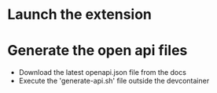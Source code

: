 # Launch the extension

# Generate the open api files

- Download the latest openapi.json file from the docs
- Execute the 'generate-api.sh' file outside the devcontainer
